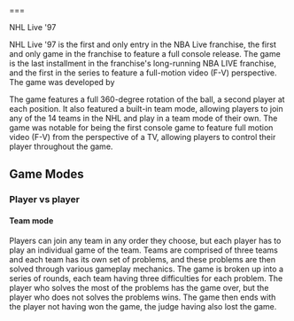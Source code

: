 
===

NHL Live '97

NHL Live '97 is the first and only entry in the NBA Live franchise, the first and only game in the franchise to feature a full console release. The game is the last installment in the franchise's long-running NBA LIVE franchise, and the first in the series to feature a full-motion video (F-V) perspective. The game was developed by                                                                                                  
  

The game features a full 360-degree rotation of the ball, a second player at each position. It also featured a built-in team mode, allowing players to join any of the 14 teams in the NHL and play in a team mode of their own. The game was notable for being the first console game to feature full motion video (F-V) from the perspective of a TV, allowing players to control their player throughout the game.   
   
   
    
    
     
   
     
   
   
  
  

   
   
   
  
  
  

## Game Modes    

### Player vs player
   

#### Team mode   

Players can join any team in any order they choose, but each player has to play an individual game of the team. Teams are comprised of three teams and each team has its own set of problems, and these problems are then solved through various gameplay mechanics. The game is broken up into a series of rounds, each team having three difficulties for each problem. The player who solves the most of the problems has the game over, but the player who does not solves the problems wins. The game then ends with the player not having won the game, the judge having also lost the game.    
  

